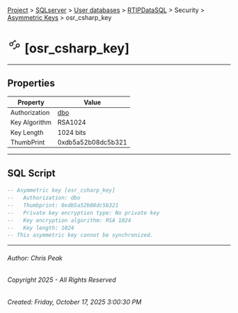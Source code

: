 #### 

[Project](../../../../../index.md) > [SQLserver](../../../../index.md) > [User databases](../../../index.md) > [RTIPDataSQL](../../index.md) > Security > [Asymmetric Keys](Asymmetric_Keys.md) > osr_csharp_key

# ![Asymmetric Keys](../../../../../Images/AsymmetricKey32.png) [osr_csharp_key]

---

## <a name="#properties"></a>Properties

| Property | Value |
|---|---|
| Authorization | [dbo](../Users/_dbo.md) |
| Key Algorithm | RSA1024 |
| Key Length | 1024 bits |
| ThumbPrint | 0xdb5a52b08dc5b321 |


---

## <a name="#sqlscript"></a>SQL Script

```sql
-- Asymmetric key [osr_csharp_key]
--   Authorization: dbo
--   Thumbprint: 0xdb5a52b08dc5b321
--   Private key encryption type: No private key
--   Key encryption algorithm: RSA 1024
--   Key length: 1024
-- This asymmetric key cannot be synchronized.

```


---

###### Author:  Chris Peak

###### Copyright 2025 - All Rights Reserved

###### Created: Friday, October 17, 2025 3:00:30 PM

